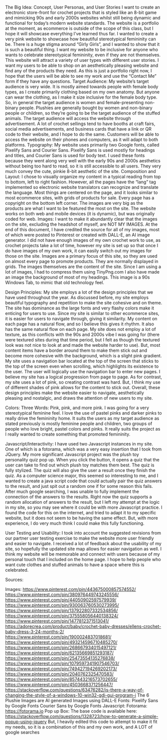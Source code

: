 The Big Idea: Concept, User Personas, and User Stories
		I want to create an electronic store-front for crochet projects that is styled like an 8-bit game and mimicking 90s and early 2000s websites whilst still being dynamic and functional for today’s modern website standards. The website is a portfolio at the moment, as ecommerce is outside of the scope of this class, but I hope it will showcase everything I’ve learned thus far. I wanted to create a very pink website to showcase how beautiful stereotypical femininity can be. There is a huge stigma around “Girly Girls”, and I wanted to show that it is such a beautiful thing. I want my website to be inclusive for anyone who wants to celebrate stereotypical femininity, even if they are not themselves. This website will attract a variety of user types with different user stories. 
	I want my users to be able to shop on an aesthetically pleasing website and find any of the products they need. As this is just a portfolio right now, I hope that the users will be able to see my work and use the “Contact Me” form if they have any questions. 
 Target Audience:
	My website’s target audience is very wide. It is mostly aimed towards people with female body types, as I create primarily clothing based on my own anatomy. But anyone can wear the clothing, as I make it size inclusive for the female body type. So, in general the target audience is women and female-presenting non-binary people. Plushies are generally bought by women and non-binary people or children, so they’re going to be the target audience of the stuffed animals. The target audience will access the website through advertisement. A lot of crochet sellings tend to have booths at craft fairs, social media advertisements, and business cards that have a link or QR code to their website, and I hope to do the same. Customers will be able to access the website on their phones and computers, as it will adapt to both platforms.
Typography:
	My website uses primarily two Google fonts, called Pixelify Sans and Courier Sans. Pixelify Sans is used mostly for headings and titles, and Courier Sans is used for body text. I used these fonts because they went along very well with the early 90s and 2000s aesthetics without being too hard to read, so it is still accessible to all users. They very much convey the cute, pinkie 8-bit aesthetic of the site. 
Composition and Layout:
	I chose to visually organize my content in a typical reading from top to bottom, left to right fashion. However, all the pages have the “lang” tag implemented so electronic website translators can recognize and translate the language. Most things are centered on the page, and it looks similar to most ecommerce sites, with grids of products for sale. Every page has a copyright on the bottom left corner. The images are very big as the products are what I want to be featured the most on the site. The website works on both web and mobile devices (it is dynamic), but was originally coded for web. 
Images:
	I want to make it abundantly clear that the images on the site, excluding the headshot of myself, are NOT MY IMAGES. At the end of this document, I have credited the source for all of my images, most of which were posted to Pinterest or created with DALL-E, an AI image generator. I did not have enough images of my own crochet work to use, as crochet projects take a lot of time, however my site is set up so that once I do have images of my own work, it can easily switch out my images for those on the site. Images are a primary focus of this site, so they are used on almost every page to promote products. They are normally displayed in grids. The images themselves are the content of the site. Since I am using a lot of images, I had to compress them using TinyPng.com I also have made an image the background of most of my headings. This image is a 90s Windows Tab, to mimic that old technology feel. 

Design Principles:
	My site employs a lot of the design principles that we have used throughout the year. As discussed before, my site employs beautiful typography and repetition to make the site cohesive and on theme. The site has dominance as the large fonts and very flashy colors make it enticing for users to use. Since my site is similar to other ecommerce sites, it is easier for users to navigate through, giving it similarity. My content on each page has a natural flow, and so I believe this gives it rhythm. It also has the same natural flow on each page. My site does not employ a lot of texture, as this conflicts with the 90s and 2000s vibe I was going for (there were textured sites during that time period, but I felt as though the textured look was not nice to look at and made the website harder to use).  But, most content items have a border around them to make them stick out and become more cohesive with the background, which is a slight pink gradient. My site uses a navigation bar located at the top of the screen that sticks to the top of the screen even when scrolling, which highlights its existence to the user. The user will logically use the navigation bar to enter new pages. I believe my site has a logical progression from page to page. As for contrast, my site uses a lot of pink, so creating contrast was hard. But, I think my use of different shades of pink allows for the content to stick out. Overall, these design principles make the website easier to navigate, aesthetically pleasing and nostalgic, and draws the attention of new users to my site. 

Colors:
	Three Words: Pink, pink, and more pink. I was going for a very stereotypical feminine feel. I love the use of pastel pinks and darker pinks to really drive the femininity home. It suits the users as my target audience as stated previously is mostly feminine people and children, two groups of people who love bright, pastel colors and pinks. It really suits the project as I really wanted to create something that promoted femininity. 

Javascript/Interactivity:
	I have used two Javascript instances in my site. One of which is a fotorama, which was a very easy insertion that I took from JQuery. My more significant Javascript project was the plush toy personality quiz pop up. When you click the button, it opens a quiz that the user can take to find out which plush toy matches them best. The quiz is fully stylized. The quiz will also give the user a result once they finish the quiz. As a computer science major, this seemed so interesting to me, and I wanted to create a java script code that could actually pair the quiz answers to the result, and just spit out a random one if for some reason this fails. After much google searching, I was unable to fully implement the connection of the answers to the results. Right now the quiz supports a random allocation of answers to the result, but I left my attempt at the logic in my site, so you may see where it could be with more Javascript practice. I found the code for this on the internet, and tried to adapt it to my specific website, but it does not seem to be having the same effect. But, with more experience, I do very much think I could make this fully functioning. 

User Testing and Usability: 
	I took into account the suggested revisions from our partner user testing exercise to make the website more user friendly and easier to navigate. I received a lot of feedback about the usability of my site, so hopefully the updated site map allows for easier navigation as well. I think my website will be memorable and connect with users because of my personal touch that I included on the home page. I hope to help people who want cute clothes and stuffed animals to have a space where this is celebrated. 

Sources:

Images: 
https://www.pinterest.com/pin/443675000857574552/
https://www.pinterest.com/pin/380976449743245556/
https://www.pinterest.com/pin/44050902597579939/
https://www.pinterest.com/pin/930063760530273995/
https://www.pinterest.com/pin/137922807332534856/
https://www.pinterest.com/pin/375558056440138324/
https://www.pinterest.com/pin/1477812371513041/
https://adorecrea.com/product/baby/crochet-baby-dresses/ellens-crochet-baby-dress-3-24-months-2/
https://www.pinterest.com/pin/1900024837018681/
https://www.pinterest.com/pin/493214596710485270/
https://www.pinterest.com/pin/268667934015497121/
https://www.pinterest.com/pin/62135669851293187/
https://www.pinterest.com/pin/25473554135276838/
https://www.pinterest.com/pin/1079597341907546703/
https://www.pinterest.com/pin/749427194269202173/
https://www.pinterest.com/pin/2040762325470583/
https://www.pinterest.com/pin/857443216573702655/
https://www.pinterest.com/pin/4503668371256447/
https://stackoverflow.com/questions/63476282/is-there-a-way-of-changing-the-style-of-a-windows-10-win32-gdi-gui-program-i
The 6 Plushie Images are AI generated Images using DALL-E
Fonts:
Pixelify Sans by Google Fonts
Courier Sans by Google Fonts
Javascript:
Fotorama: https://fotorama.io
Pop up Box:
The base code is available here: https://stackoverflow.com/questions/1328723/how-to-generate-a-simple-popup-using-jquery
But, I heavily edited this code to attempt to make it fit my needs, so it is a combination of this and my own work, and A LOT of google searches
